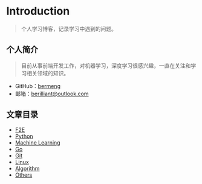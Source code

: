 # Introduction

> 个人学习博客，记录学习中遇到的问题。

## 个人简介
> 目前从事前端开发工作，对机器学习，深度学习很感兴趣，一直在关注和学习相关领域的知识。 

- GitHub：[bermeng](https://github.com/bermeng)
- 邮箱：berilliant@outlook.com

## 文章目录

- [F2E](f2e/README.md)
- [Python](python/README.md)
- [Machine Learning](machine-learning/README.md)
- [Go](go/README.md)
- [Git](git/README.md)
- [Linux](linux/README.md)
- [Algorithm](algorithm/README.md)
- [Others](others/README.md)